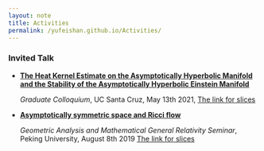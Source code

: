 ```yaml
---
layout: note
title: Activities
permalink: /yufeishan.github.io/Activities/
---
```


### Invited Talk

- <a href="https://www.math.ucsc.edu/seminars/grad-colloquium/index.html#may13"><strong>The Heat Kernel Estimate on the Asymptotically Hyperbolic Manifold and the Stability of the Asymptotically Hyperbolic Einstein Manifold</strong></a> 

  *Graduate Colloquium*, UC Santa Cruz, May 13th 2021, <a href="https://universe1991.github.io/yufeishan.github.io/assets/The_asymptotically_hyperbolic_manifolds_and_the_heat_kernel_estimate.pdf">The link for slices</a>

- <a href="https://www.math.pku.edu.cn/kxyj/xsbg/tlb/geometric/100057.htm"><strong>Asymptotically symmetric space and Ricci flow</strong></a> 

  *Geometric Analysis and Mathematical General Relativity Seminar*, Peking University, August 8th 2019 <a href="https://universe1991.github.io/yufeishan.github.io/assets/Asymptotically_symmetric_manifolds_and Ricci_flow.pdf">The link for slices</a>

